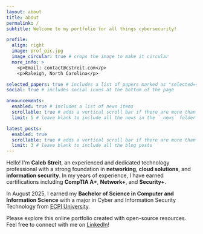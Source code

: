 ```yaml
---
layout: about
title: about
permalink: /
subtitle: Welcome to my portfolio for all things cybersecurity!

profile:
  align: right
  image: prof_pic.jpg
  image_circular: true # crops the image to make it circular
  more_info: >
    <p>Email: contact@cstreit.com</p>
    <p>Raleigh, North Carolina</p>

selected_papers: true # includes a list of papers marked as "selected={true}"
social: true # includes social icons at the bottom of the page

announcements:
  enabled: true # includes a list of news items
  scrollable: true # adds a vertical scroll bar if there are more than 3 news items
  limit: 5 # leave blank to include all the news in the `_news` folder

latest_posts:
  enabled: true
  scrollable: true # adds a vertical scroll bar if there are more than 3 new posts items
  limit: 3 # leave blank to include all the blog posts
---
```



Hello! I'm **Caleb Streit**, an experienced and dedicated technology professional with a strong foundation in **networking**, **cloud solutions**, and **information security**. In my years of experience, I have earned certifications including **CompTIA A+**, **Network+**, and **Security+**.

In August 2025, I earned my **Bachelor of Science in Computer and Information Science** with a major in Cyber and Information Security Technology from [ECPI University](https://ecpi.edu).

Please explore this online portfolio created with open-source resources. Feel free to connect with me on [LinkedIn](https://linkedin.com)!

